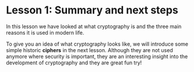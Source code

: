 # Lesson 1: Summary and next steps
In this lesson we have looked at what cryptography is and the three main reasons it is used in modern life.

To give you an idea of what cryptography looks like, we will introduce some simple historic **ciphers** in the next lesson. Although they are not used anymore where security is important, they are an interesting insight into the development of cryptography and they are great fun try!
